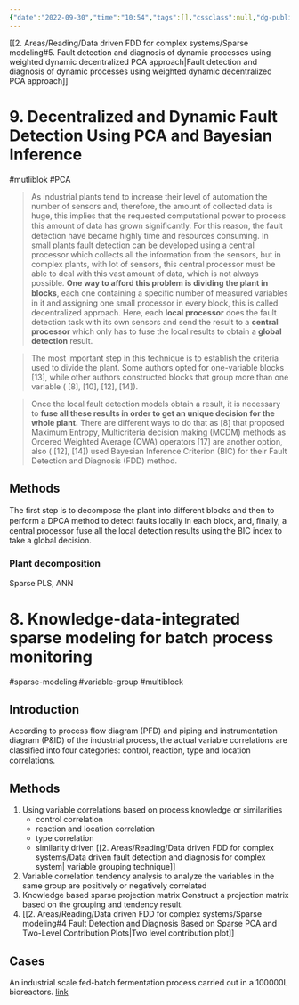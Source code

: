 ```yaml
---
{"date":"2022-09-30","time":"10:54","tags":[],"cssclass":null,"dg-publish":true,"dg-class":"algorithm","dg-show-local-graph":true,"permalink":"/2-areas/reading/data-driven-fdd-for-complex-systems/multiblock-modeling/","dgHomeLink":true,"dgPassFrontmatter":true,"dgShowLocalGraph":true,"dgShowBacklinks":true,"dgShowInlineTitle":false}
---
```



[[2. Areas/Reading/Data driven FDD for complex systems/Sparse modeling#5. Fault detection and diagnosis of dynamic processes using weighted dynamic decentralized PCA approach|Fault detection and diagnosis of dynamic processes using weighted dynamic decentralized PCA approach]]

# 9. Decentralized and Dynamic Fault Detection Using PCA and Bayesian Inference
#mutliblok #PCA

> As industrial plants tend to increase their level of automation  the number of sensors and, therefore, the amount of collected  data is huge, this implies that the requested computational  power to process this amount of data has grown signiﬁcantly. For this reason, the fault detection have became highly time  and resources consuming. In small plants fault detection can  be developed using a central processor which collects all the  information from the sensors, but in complex plants, with lot  of sensors, this central processor must be able to deal with this  vast amount of data, which is not always possible. **One way  to afford this problem is dividing the plant in blocks**, each one  containing a speciﬁc number of measured variables in it and  assigning one small processor in every block, this is called  decentralized approach. Here, each **local processor** does the  fault detection task with its own sensors and send the result  to a **central processor** which only has to fuse the local results  to obtain a **global detection** result.

> The most important step in this  technique is to establish the criteria used to divide the plant.  Some authors opted for one-variable blocks [13], while other  authors constructed blocks that group more than one variable  ( [8], [10], [12], [14]).

> Once the local fault detection models obtain a result, it is  necessary to **fuse all these results in order to get an unique  decision for the whole plant.** There are different ways to do  that as [8] that proposed Maximum Entropy, Multicriteria decision making (MCDM) methods as Ordered Weighted  Average (OWA) operators [17] are another option, also ( [12],  [14]) used Bayesian Inference Criterion (BIC) for their Fault  Detection and Diagnosis (FDD) method.

## Methods
The ﬁrst step is to decompose the plant into different blocks  and then to perform a DPCA method to detect faults locally in  each block, and, ﬁnally, a central processor fuse all the local  detection results using the BIC index to take a global decision.
### Plant decomposition
Sparse PLS, ANN

# 8. Knowledge-data-integrated sparse modeling for batch process  monitoring
#sparse-modeling #variable-group #multiblock 

## Introduction
According to process flow diagram (PFD) and piping and instrumentation diagram (P&ID) of the industrial process, the actual variable correlations are classiﬁed into four categories: control, reaction, type and location correlations.

## Methods
1. Using variable correlations based on process knowledge or similarities
     - control correlation
     - reaction and location correlation 
     - type correlation
     - similarity driven [[2. Areas/Reading/Data driven FDD for complex systems/Data driven fault detection and diagnosis for complex system| variable grouping technique]]
2. Variable correlation tendency analysis to analyze the variables in the same group are positively or negatively correlated
3. Knowledge based sparse projection matrix
    Construct a projection matrix based on the grouping and tendency result.
4. [[2. Areas/Reading/Data driven FDD for complex systems/Sparse modeling#4 Fault Detection and Diagnosis Based on Sparse PCA and Two-Level Contribution Plots|Two level contribution plot]]

## Cases
An industrial scale fed-batch fermentation process carried out in a 100000L bioreactors. [link](https://www.sciencedirect.com/science/article/pii/S0168165614009377)